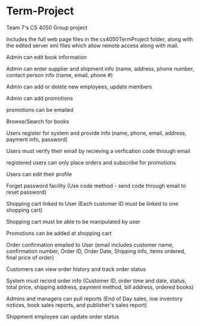 # Term-Project

Team 7's CS 4050 Group project

Includes the full web page files in the cs4050TermProject folder, along with the edited server xml files which allow remote access along with mail.

Admin can edit book information

Admin can enter supplier and shipment info (name, address, phone number, contact person info (name, email, phone #)

Admin can add or delete new employees, update members

Admin can add promotions

promotions can be emailed

Browse/Search for books

Users register for system and provide info (name, phone, email, address, payment info, password)

Users must verify their email by recieving a verfication code through email

registered users can only place orders and subscribe for promotions

Users can edit their profile

Forget password facility (Use code method - send code through email to reset password)

Shopping cart linked to User (Each customer ID must be linked to one shopping cart)

Shopping cart must be able to be manipulated by user

Promotions can be added at shopping cart

Order confirmation emailed to User (email includes customer name, confirmation number, Order ID, Order Date, Shipping info, items ordered, final price of order)

Customers can view order history and track order status

System must record order info (Customer ID, order time and date, status, total price, shipping address, payment method, bill address, ordered books)

Admins and managers can pull reports (End of Day sales, low inventory notices, book sales reports, and publisher's sales report)

Shippment employee can update order status
